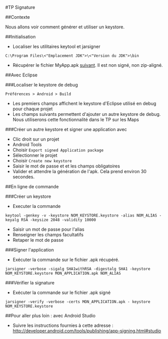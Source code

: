 #TP Signature

##Contexte

Nous allons voir comment générer et utiliser un keystore.

##Initialisation

- Localiser les utilitaires keytool et jarsigner
```
C:\Program Files\<"Emplacement JDK">\<"Version du JDK">\bin
```
- Récupérer le fichier MyApp.apk <a href="./MyApp.apk">suivant</a>. Il est non signé, non zip-aligné.

##Avec Eclipse

###Localiser le keystore de debug

```
Préférences > Android > Build
```
- Les premiers champs affichent le keystore d'Eclipse utilisé en debug pour chaque projet
- Les champs suivants permettent d'ajouter un autre keystore de debug. Nous utiliserons cette fonctionnalité dans le TP sur les Maps

###Créer un autre keystore et signer une application avec

- Clic droit sur un projet
- Android Tools
- Choisir `Export signed Application package`
- Sélectionner le projet
- Choisir `Create new keystore`
- Saisir le mot de passe et et les champs obligatoires
- Valider et attendre la génération de l'apk. Cela prend environ 30 secondes. 

##En ligne de commande

###Créer un keystore
- Executer la commande
```
keytool -genkey -v -keystore NOM_KEYSTORE.keystore -alias NOM_ALIAS -keyalg RSA -keysize 2048 -validity 10000
```
- Saisir un mot de passe pour l'alias
- Renseigner les champs facultatifs
- Retaper le mot de passe

###Signer l'application

- Exécuter la commande sur le fichier .apk récupéré.
```
jarsigner -verbose -sigalg SHA1withRSA -digestalg SHA1 -keystore NOM_KEYSTORE.keystore MON_APPLICATION.apk NOM_ALIAS
```

###Vérifier la signature

- Exécuter la commande sur le fichier .apk signé
```
jarsigner -verify -verbose -certs MON_APPLICATION.apk - keystore NOM_KEYSTORE.keystore
```

##Pour aller plus loin : avec Android Studio
- Suivre les instructions fournies à cette adresse : http://developer.android.com/tools/publishing/app-signing.html#studio